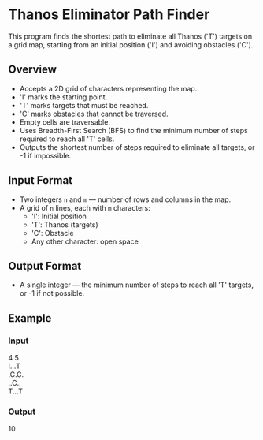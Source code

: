 # Thanos Eliminator Path Finder

This program finds the shortest path to eliminate all Thanos ('T') targets on a grid map, starting from an initial position ('I') and avoiding obstacles ('C').

## Overview

- Accepts a 2D grid of characters representing the map.
- 'I' marks the starting point.
- 'T' marks targets that must be reached.
- 'C' marks obstacles that cannot be traversed.
- Empty cells are traversable.
- Uses Breadth-First Search (BFS) to find the minimum number of steps required to reach all 'T' cells.
- Outputs the shortest number of steps required to eliminate all targets, or -1 if impossible.

## Input Format

- Two integers `n` and `m` — number of rows and columns in the map.
- A grid of `n` lines, each with `m` characters:
  - 'I': Initial position
  - 'T': Thanos (targets)
  - 'C': Obstacle
  - Any other character: open space

## Output Format

- A single integer — the minimum number of steps to reach all 'T' targets, or -1 if not possible.

## Example

### Input
4 5  
I...T  
.C.C.  
..C..  
T...T  

### Output
10  